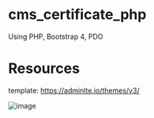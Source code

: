 # cms_certificate_php

Using PHP, Bootstrap 4, PDO

# Resources
template: https://adminlte.io/themes/v3/

![image](https://user-images.githubusercontent.com/35420089/165738814-49ef1461-f6df-4b4a-8311-4a92dff6f9a9.png)
